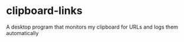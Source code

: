 # clipboard-links
A desktop program that monitors my clipboard for URLs and logs them automatically
